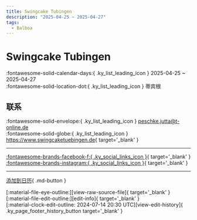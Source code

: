 ```yaml
---
title: Swingcake Tubingen
description: "2025-04-25 ~ 2025-04-27"
tags:
  - Balboa
---
```


# Swingcake Tubingen 

:fontawesome-solid-calendar-days:{ .ky_list_leading_icon } 2025-04-25 ~ 2025-04-27  
:fontawesome-solid-location-dot:{ .ky_list_leading_icon } 蒂宾根  

## 联系

:fontawesome-solid-envelope:{ .ky_list_leading_icon } <peschke.jutta@t-online.de>  
:fontawesome-solid-globe:{ .ky_list_leading_icon } <https://www.swingcaketuebingen.de>{ target='_blank' }  

---

 [:fontawesome-brands-facebook-f:{ .ky_social_links_icon }](https://www.facebook.com/profile.php?id=61555780904161){ target='_blank' } [:fontawesome-brands-instagram:{ .ky_social_links_icon }](https://instagram.com/balboa_swingcake){ target='_blank' }

---

[添加到日历](https://swing.news/ics/zh-Hans/2025/de/swingcake-tubingen-2025.ics){ .md-button }

<div class="ky_page_footer" markdown>
<div class="ky_page_footer_trailing" markdown="span">
[:material-file-eye-outline:][view-raw-source-file]{ target='_blank' }
[:material-file-edit-outline:][edit-info]{ target='_blank' }
</div>
<div class="ky_page_footer_leading" markdown="span">
[:material-clock-edit-outline: 2024-07-14 20:30 UTC][view-edit-history]{ .ky_page_footer_history_button target='_blank' }
</div>
</div>

[view-raw-source-file]: https://github.com/swingdance/events/blob/main/2025/de/swingcake-tubingen-2025.json "查看原始源文件"
[edit-info]: https://github.com/swingdance/events/issues/new?assignees=&labels=update+event&projects=&template=03-update_entity.yml&title=%5B2025%2Fde%5D%20Swingcake%20Tubingen&region=de&year=2025&id=swingcake-tubingen-2025&name=Swingcake%20Tubingen&org_id= "编辑信息"

[view-edit-history]: https://github.com/swingdance/events/commits/main/2025/de/swingcake-tubingen-2025.json "查看编辑历史"
